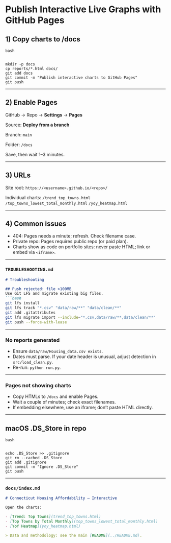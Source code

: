 # Publish Interactive Live Graphs with GitHub Pages

## 1) Copy charts to /docs
```
bash


mkdir -p docs
cp reports/*.html docs/
git add docs
git commit -m "Publish interactive charts to GitHub Pages"
git push
```

---

## 2) Enable Pages

GitHub → Repo → **Settings** → **Pages**

Source: **Deploy from a branch**

Branch: ```main```

Folder: ```/docs```

Save, then wait 1–3 minutes.

---

## 3) URLs

Site root: ```https://<username>.github.io/<repo>/```

Individual charts:
  ```/trend_top_towns.html```
  ```/top_towns_lowest_total_monthly.html```
  ```/yoy_heatmap.html```

---

## 4) Common issues
- 404: Pages needs a minute; refresh. Check filename case.
- Private repo: Pages requires public repo (or paid plan).
- Charts show as code on portfolio sites: never paste HTML; link or embed via ```<iframe>```.


---

### `TROUBLESHOOTING.md`
```md
# Troubleshooting

## Push rejected: file >100MB
Use Git LFS and migrate existing big files.
```bash
git lfs install
git lfs track "*.csv" "data/raw/**" "data/clean/**"
git add .gitattributes
git lfs migrate import --include="*.csv,data/raw/**,data/clean/**"
git push --force-with-lease
```

---

### No reports generated
- Ensure ```data/raw/Housing_data.csv exists```.
- Dates must parse. If your date header is unusual, adjust detection in ```src/load_clean.py```.
- Re-run: ```python run.py```.

---

### Pages not showing charts
- Copy HTMLs to ```/docs``` and enable Pages.
- Wait a couple of minutes; check exact filenames.
- If embedding elsewhere, use an iframe; don’t paste HTML directly.

---

## macOS .DS_Store in repo
```
bash


echo .DS_Store >> .gitignore
git rm --cached .DS_Store
git add .gitignore
git commit -m "Ignore .DS_Store"
git push
```

---

### `docs/index.md`
```md
# Connecticut Housing Affordability — Interactive

Open the charts:

- [Trend: Top Towns](trend_top_towns.html)
- [Top Towns by Total Monthly](top_towns_lowest_total_monthly.html)
- [YoY Heatmap](yoy_heatmap.html)

> Data and methodology: see the main [README](../README.md).
